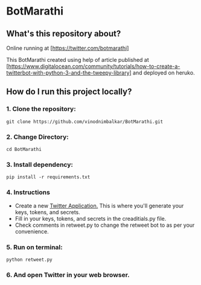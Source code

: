 # BotMarathi
## What's this repository about?

Online running at [https://twitter.com/botmarathi]

This BotMarathi created using help of article published at [https://www.digitalocean.com/community/tutorials/how-to-create-a-twitterbot-with-python-3-and-the-tweepy-library] and deployed on heruko.


## How do I run this project locally?

### 1. Clone the repository:

    git clone https://github.com/vinodnimbalkar/BotMarathi.git
    
### 2. Change Directory:
    cd BotMarathi

### 3. Install dependency:

    pip install -r requirements.txt
   
### 4. Instructions
   * Create a new [Twitter Application.](https://apps.twitter.com/app/new) This is where you'll generate your keys, tokens, and     secrets.
   * Fill in your keys, tokens, and secrets in the creaditials.py file.
   * Check comments in retweet.py to change the retweet bot to as per your convenience.

### 5. Run on terminal:

    python retweet.py

### 6. And open Twitter in your web browser.
